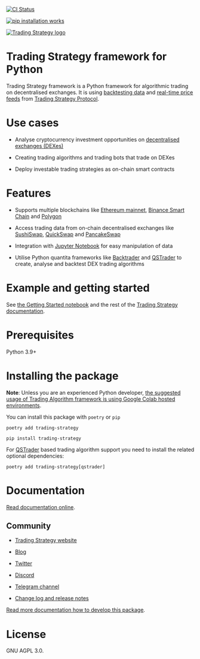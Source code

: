 [![CI Status](https://github.com/tradingstrategy-ai/trading-strategy/actions/workflows/python-app.yml/badge.svg)](https://github.com/tradingstrategy-ai/trading-strategy/actions/workflows/python-app.yml)

[![pip installation works](https://github.com/tradingstrategy-ai/trading-strategy/actions/workflows/pip-install.yml/badge.svg)](https://github.com/tradingstrategy-ai/trading-strategy/actions/workflows/pip-install.yml)

[![Trading Strategy logo](https://hv4gxzchk24cqfezebn3ujjz6oy2kbtztv5vghn6kpbkjc3vg4rq.arweave.net/n8pMe2r9Wv3oQsPk4Swie55CZLgXWuExDsBOtczNdCY)](https://tradingstrategy.ai)

# Trading Strategy framework for Python

Trading Strategy framework is a Python framework for algorithmic trading on decentralised exchanges. 
It is using [backtesting data](https://tradingstrategy.ai/trading-view/backtesting) and [real-time price feeds](https://tradingstrategy.ai/trading-view)
from [Trading Strategy Protocol](https://tradingstrategy.ai/). 

# Use cases

* Analyse cryptocurrency investment opportunities on [decentralised exchanges (DEXes)](https://tradingstrategy.ai/trading-view/exchanges)

* Creating trading algorithms and trading bots that trade on DEXes

* Deploy investable trading strategies as on-chain smart contracts

# Features

* Supports multiple blockchains like [Ethereum mainnet](https://tradingstrategy.ai/trading-view/ethereum), [Binance Smart Chain](https://tradingstrategy.ai/trading-view/binance) and [Polygon](https://tradingstrategy.ai/trading-view/polygon)

* Access trading data from on-chain decentralised exchanges like [SushiSwap](https://tradingstrategy.ai/trading-view/ethereum/sushiswap), [QuickSwap](https://tradingstrategy.ai/trading-view/polygon/quickswap) and [PancakeSwap](https://tradingstrategy.ai/trading-view/binance/pancakeswap-v2)

* Integration with [Jupyter Notebook](https://jupyter.org/) for easy manipulation of data 

* Utilise Python quantita frameworks like [Backtrader](https://github.com/tradingstrategy-ai/backtrader) and [QSTrader](https://github.com/tradingstrategy-ai/qstrader) to create, analyse and backtest DEX trading algorithms 

# Example and getting started 

See [the Getting Started notebook](https://tradingstrategy.ai/docs/programming/examples/getting-started.html) and the rest of the [Trading Strategy documentation](https://tradingstrategy.ai/docs/).

# Prerequisites

Python 3.9+

# Installing the package

**Note**: Unless you are an experienced Python developer, [the suggested usage of Trading Algorithm framework is using Google Colab hosted environments](https://tradingstrategy.ai/docs/programming/examples/getting-started.html).

You can install this package with `poetry` or `pip`

```shell
poetry add trading-strategy
```


```shell
pip install trading-strategy 
```

For [QSTrader](https://pypi.org/project/trading-strategy-qstrader/) based trading algorithm support you need to install the related optional dependencies:

```shell
poetry add trading-strategy[qstrader]
```

# Documentation

[Read documentation online](https://tradingstrategy.ai/docs/).

Community
---------

* [Trading Strategy website](https://tradingstrategy.ai)

* [Blog](https://tradingstrategy.ai/blog)

* [Twitter](https://twitter.com/TradingProtocol)

* [Discord](https://tradingstrategy.ai/community#discord) 

* [Telegram channel](https://twitter.com/TradingProtocol)

* [Change log and release notes](https://github.com/tradingstrategy-ai/trading-strategy/blob/master/CHANGELOG.md)


[Read more documentation how to develop this package](https://tradingstrategy.ai/docs/programming/development.html).

# License

GNU AGPL 3.0. 
